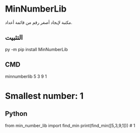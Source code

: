 
# MinNumberLib
مكتبة لإيجاد أصغر رقم من قائمة أعداد.

## التثبيت
py -m pip install MinNumberLib

## CMD
minnumberlib 5 3 9 1
# Smallest number: 1

## Python
from min_number_lib import find_min
print(find_min([5,3,9,1]))  # 1
